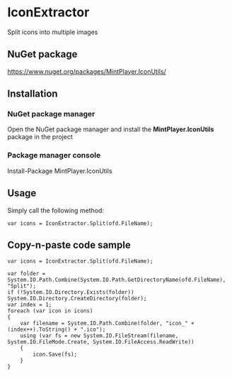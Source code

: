 # IconExtractor
Split icons into multiple images
## NuGet package
https://www.nuget.org/packages/MintPlayer.IconUtils/
## Installation
### NuGet package manager
Open the NuGet package manager and install the **MintPlayer.IconUtils** package in the project
### Package manager console
Install-Package MintPlayer.IconUtils
## Usage
Simply call the following method:

    var icons = IconExtractor.Split(ofd.FileName);

## Copy-n-paste code sample

    var icons = IconExtractor.Split(ofd.FileName);

    var folder = System.IO.Path.Combine(System.IO.Path.GetDirectoryName(ofd.FileName), "Split");
    if (!System.IO.Directory.Exists(folder)) System.IO.Directory.CreateDirectory(folder);
    var index = 1;
    foreach (var icon in icons)
    {
        var filename = System.IO.Path.Combine(folder, "icon_" + (index++).ToString() + ".ico");
        using (var fs = new System.IO.FileStream(filename, System.IO.FileMode.Create, System.IO.FileAccess.ReadWrite))
        {
            icon.Save(fs);
        }
    }
